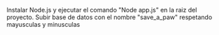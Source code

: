 Instalar Node.js y ejecutar el comando "Node app.js" en la raiz del proyecto.
Subir base de datos con el nombre "save_a_paw" respetando mayusculas y minusculas
